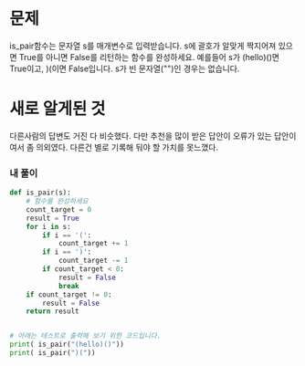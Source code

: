 # 문제
is_pair함수는 문자열 s를 매개변수로 입력받습니다.
s에 괄호가 알맞게 짝지어져 있으면 True를 아니면 False를 리턴하는 함수를 완성하세요.
예를들어 s가 (hello)()면 True이고, )(이면 False입니다.
s가 빈 문자열("")인 경우는 없습니다.

# 새로 알게된 것
다른사람의 답변도 거진 다 비슷했다. 
다만 추천을 많이 받은 답안이 오류가 있는 답안이여서 좀 의외였다. 
다른건 별로 기록해 둬야 할 가치를 못느꼈다.


### 내 풀이
```python
def is_pair(s):
    # 함수를 완성하세요
    count_target = 0
    result = True
    for i in s:
        if i == '(':
            count_target += 1
        if i == ')':
            count_target -= 1
        if count_target < 0:
            result = False
            break
    if count_target != 0:
        result = False
    return result


# 아래는 테스트로 출력해 보기 위한 코드입니다.
print( is_pair("(hello)()"))
print( is_pair(")("))
```
